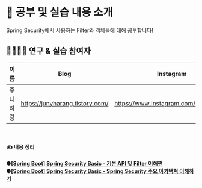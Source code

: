 # 🔬 공부 및 실습 내용 소개
Spring Security에서 사용하는 Filter와 객체들에 대해 공부합니다!


## 👨‍👨‍👧‍👧 연구 & 실습 참여자
| 이름     | Blog                            | Instagram                             |
| ---------- | --------------------------------- | --------------------------------------- |
| 주니하랑 | https://junyharang.tistory.com/ | https://www.instagram.com/junyharang/ |

<br>

#### ✍️ 내용 정리

**●[\[Spring Boot\] Spring Security Basic - 기본 API 및 Filter 이해편](https://junyharang.tistory.com/303)**<br>
**●[\[Spring Boot\] Spring Security Basic - Spring Security 주요 아키택쳐 이해하기](https://junyharang.tistory.com/308)**

